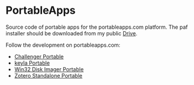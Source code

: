 PortableApps
============

Source code of portable apps for the portableapps.com platform. The paf installer should be downloaded from my public [Drive](http://drive.orzanna.de/).

Follow the development on portableapps.com:

* [Challenger Portable](http://portableapps.com/node/36321)
* [keyla Portable](http://drive.orzanna.de/keyla%20Portable/)
* [Win32 Disk Imager Portable](http://portableapps.com/node/36350)
* [Zotero Standalone Portable](http://portableapps.com/node/36565)
